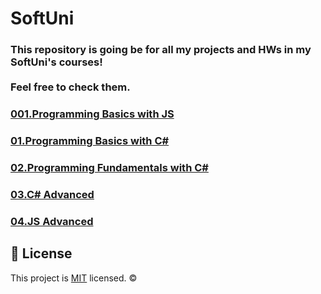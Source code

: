 # SoftUni

### This repository is going be for all my projects and HWs in my SoftUni's courses! <br> <br> Feel free to check them.

### [001.Programming Basics with JS](https://github.com/Marti2509/SoftUni/tree/main/001.Programming%20Basics%20with%20JS%20-%20Alone%202022)
### [01.Programming Basics with C#](https://github.com/Marti2509/SoftUni/tree/main/01.Programming%20Basics%20with%20C%23%20-%20November%202021)
### [02.Programming Fundamentals with C#](https://github.com/Marti2509/SoftUni/tree/main/02.Programming%20Fundamentals%20with%20C%23%20-%20January%202022)
### [03.C# Advanced](https://github.com/Marti2509/SoftUni/tree/main/03.C%23%20Advanced%20-%20May%202022)
### [04.JS Advanced](https://github.com/Marti2509/SoftUni/tree/main/04.JS%20Advanced%20-%20September%202022)

## 📝 License
This project is [MIT](https://github.com/Marti2509/SoftUni/blob/main/LICENSE) licensed. ©
